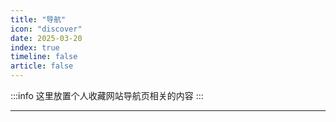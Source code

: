 ```yaml
---
title: "导航"
icon: "discover"
date: 2025-03-20
index: true
timeline: false
article: false
---
```


:::info
这里放置个人收藏网站导航页相关的内容
:::

--- 
<Catalog />